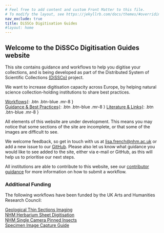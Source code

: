 ```yaml
---
# Feel free to add content and custom Front Matter to this file.
# To modify the layout, see https://jekyllrb.com/docs/themes/#overriding-theme-defaults
nav_exclude: true
title: DiSSCo Digitisation Guides
#layout: home
---
```

## Welcome to the DiSSCo Digitisation Guides website

This site contains guidance and workflows to help you digitise your collections, and is being developed as part of the Distributed System of Scientific Collections [(DiSSCo)](https://dissco.eu) project.

We want to increase digitisation capacity across Europe, by helping natural science collection-holding institutions to share best practices.

[Workflows](https://dissco.github.io/CollectionType.html){: .btn .btn-blue .mr-8 }  											
[Guidance & Best Practices](https://dissco.github.io/BestPractice.html){: .btn .btn-blue .mr-8 }
[Literature & Links](https://dissco.github.io/Literature/Literature.html){: .btn .btn-blue .mr-8 }

All elements of this website are under development. This means you may notice that some sections of the site are incomplete, or that some of the images are difficult to see. 

We welcome feedback, so get in touch with us at lisa.french@nhm.ac.uk or add a new issue to our [GitHub](https://github.com/DiSSCo/dissco.github.io/issues). Please also let us know what guidance you would like to see added to the site, either via e-mail or GitHub, as this will help us to prioritise our next steps.

All institutions are able to contribute to this website, see our [contributor guidance](https://dissco.github.io/Guidance/ContributorGuidance.html) for more information on how to submit a workflow. 

### Additional Funding

The following workflows have been funded by the UK Arts and Humanities Research Council:

[Geological Thin Sections Imaging](https://dissco.github.io/Geo/thin_sections.html)\
[NHM Herbarium Sheet Digitisation](https://dissco.github.io/HerbariumSheets/NHMHerbariumSheetDigitisationWorkflow.html)\
[NHM Single Camera Pinned Insects](https://dissco.github.io/PinnedInsect/NHM%20single%20camera%20pinned%20insects.html)\
[Specimen Image Capture Guide](https://dissco.github.io/SpecimenImageCapture/SpecimenImageCapture.html)
